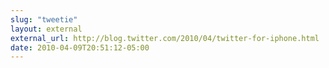 ```yaml
---
slug: "tweetie"
layout: external
external_url: http://blog.twitter.com/2010/04/twitter-for-iphone.html
date: 2010-04-09T20:51:12-05:00
---
```

